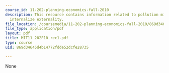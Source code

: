 ```yaml
---
course_id: 11-202-planning-economics-fall-2010
description: This resource contains information related to pollution mitigation to
  internalize externality.
file_location: /coursemedia/11-202-planning-economics-fall-2010/869d34645d4b14772fdde52dcfe28735_MIT11_202F10_rec1.pdf
file_type: application/pdf
layout: pdf
title: MIT11_202F10_rec1.pdf
type: course
uid: 869d34645d4b14772fdde52dcfe28735

---
```

None